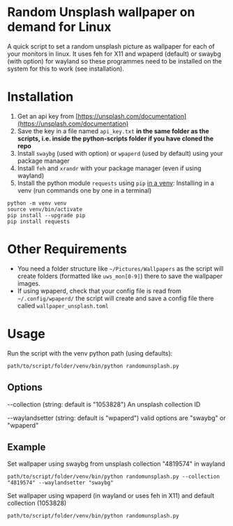 # Random Unsplash wallpaper on demand for Linux

A quick script to set a random unsplash picture as wallpaper for each of your monitors in linux. It uses feh for X11 and wpaperd (default) or swaybg (with option) for wayland so these programmes need to be installed on the system for this to work (see installation).


# Installation
1. Get an api key from [https://unsplash.com/documentation](https://unsplash.com/documentation)
2. Save the key in a file named `api_key.txt` **in the same folder as the scripts, i.e. inside the python-scripts folder if you have cloned the repo** 
3. Install `swaybg` (used with option) or `wpaperd` (used by default) using your package manager
4. Install `feh` and `xrandr` with your package manager (even if using wayland)
5. Install the python module `requests` using `pip` [in a venv](https://docs.python.org/3/library/venv.html):
Installing in a venv (run commands one by one in a terminal)
```
python -m venv venv
source venv/bin/activate
pip install --upgrade pip
pip install requests
```
# Other Requirements
- You need a folder structure like `~/Pictures/Wallpapers` as the script will create folders (formatted like `uws_mon[0-9]`) there to save the wallpaper images.
- If using wpaperd, check that your config file is read from `~/.config/wpaperd/` the script will create and save a config file there called `wallpaper_unsplash.toml`

# Usage
Run the script with the venv python path (using defaults):
```
path/to/script/folder/venv/bin/python randomunsplash.py
```

## Options
--collection (string: default is "1053828")
An unsplash collection ID

--waylandsetter (string: default is "wpaperd")
valid options are "swaybg" or "wpaperd"

## Example
Set wallpaper using swaybg from unsplash collection "4819574" in wayland
```
path/to/script/folder/venv/bin/python randomunsplash.py --collection "4819574" --waylandsetter "swaybg"
```

Set wallpaper using wpaperd (in wayland or uses feh in X11) and default collection (1053828)
```
path/to/script/folder/venv/bin/python randomunsplash.py 
```
